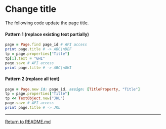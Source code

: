 # Change title

The following code update the page title.

#### Pattern 1 (replace existing text partially)

```Ruby
page = Page.find page_id # API access
print page.title # -> ABC\nDEF
tp = page.properties["Title"]
tp[1].text = "GHI"
page.save # API access
print page.title # -> ABC\nGHI
```

#### Pattern 2 (replace all text)

```Ruby
page = Page.new id: page_id, assign: [TitleProperty, "Title"]
tp = page.properties["Title"]
tp << TextObject.new("JKL")
page.save # API access
print page.title # -> JKL
```
---
[Return to README.md](../README.md)